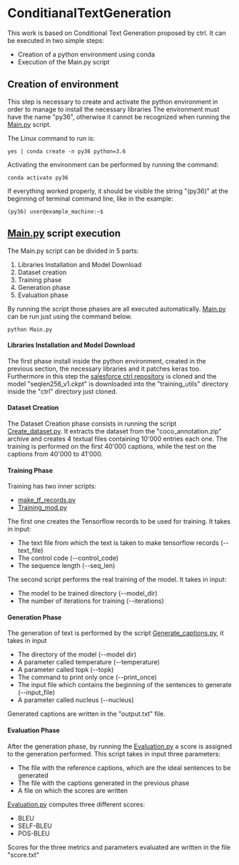 # ConditianalTextGeneration

This work is based on Conditional Text Generation proposed by ctrl. It can be executed in
two simple steps:

- Creation of a python environment using conda
- Execution of the Main.py script

## Creation of environment
This step is necessary to create and activate the python environment in order to manage to install
the necessary libraries
The environment must have the name "py36", otherwise it cannot be recognized when running the
[Main.py](https://github.com/Carlo13gen/ConditionalTextGeneration/blob/main/Main.py) script. 

The Linux command to run is:

```buildoutcfg
yes | conda create -n py36 python=3.6
```

Activating the environment can be performed by running the command:

```buildoutcfg
conda activate py36
```

If everything worked properly, it should be visible the string "(py36)" at the beginning of terminal
command line, like in the example:

```buildoutcfg
(py36) user@example_machine:~$
```

## [Main.py](https://github.com/Carlo13gen/ConditionalTextGeneration/blob/main/Main.py) script execution
The Main.py script can be divided in 5 parts:

1. Libraries Installation and Model Download
2. Dataset creation
3. Training phase
4. Generation phase
5. Evaluation phase

By running the script those phases are all executed automatically. [Main.py](https://github.com/Carlo13gen/ConditionalTextGeneration/blob/main/Main.py) can be run just using the command below.

```buildoutcfg
python Main.py
```

#### Libraries Installation and Model Download
The first phase install inside the python environment, created in the previous section, the necessary libraries and it patches keras too. Furthermore
in this step the [salesforce ctrl repository](https://github.com/salesforce/ctrl) is cloned and the model "seqlen256_v1.ckpt" is downloaded into the 
"training_utils" directory inside the "ctrl" directory just cloned.

#### Dataset Creation
The Dataset Creation phase consists in running the script [Create_dataset.py](https://github.com/Carlo13gen/ConditionalTextGeneration/blob/main/Create_dataset.py). It extracts the dataset from the 
"coco_annotation.zip" archive and creates 4 textual files containing 10'000 entries each one. The training is performed on the first 40'000 captions, while the test on the captions from 40'000 to 41'000.

#### Training Phase
Training has two inner scripts:

- [make_tf_records.py](https://github.com/salesforce/ctrl/blob/master/training_utils/make_tf_records.py) 
- [Training_mod.py](https://github.com/Carlo13gen/ConditionalTextGeneration/blob/main/Training_mod.py)

The first one creates the Tensorflow records to be used for training. 
It takes in input:

- The text file from which the text is taken to make tensorflow records (--text_file)
- The control code (--control_code)
- The sequence length (--seq_len)

The second script performs the real training of the model. It takes in input:

- The model to be trained directory (--model_dir)
- The number of iterations for training (--iterations)

#### Generation Phase
The generation of text is performed by the script [Generate_captions.py](https://github.com/Carlo13gen/ConditionalTextGeneration/blob/main/Generate_captions.py), it takes in input

- The directory of the model (--model dir)
- A parameter called temperature (--temperature)
- A parameter called topk (--topk)
- The command to print only once (--print_once)
- The input file which contains the beginning of the sentences to generate (--input_file)
- A parameter called nucleus (--nucleus)

Generated captions are written in the "output.txt" file.

#### Evaluation Phase
After the generation phase, by running the [Evaluation.py](https://github.com/Carlo13gen/ConditionalTextGeneration/blob/main/Evaluation.py) a score is 
assigned to the generation performed.
This script takes in input three parameters:

- The file with the reference captions, which are the ideal sentences to be generated
- The file with the captions generated in the previous phase
- A file on which the scores are written

[Evaluation.py](https://github.com/Carlo13gen/ConditionalTextGeneration/blob/main/Evaluation.py) computes three different scores:

- BLEU
- SELF-BLEU
- POS-BLEU

Scores for the three metrics and parameters evaluated are written in the file "score.txt"
